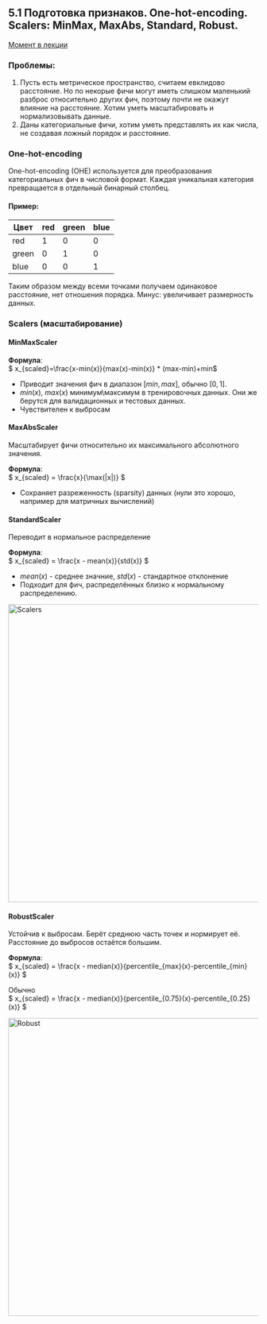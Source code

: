 ## 5.1 Подготовка признаков. One-hot-encoding. Scalers: MinMax, MaxAbs, Standard, Robust.
[Момент в лекции](https://youtu.be/j1zFT3ep6O0?list=PLxMpIvWUjaJsttwLkYi-uEydy6R9Hk2-v&t=3129)

### Проблемы: 
1. Пусть есть метрическое пространство, считаем евклидово расстояние. Но по некорые фичи могут иметь слишком маленький разброс относительно других фич, поэтому почти не окажут влияние на расстояние. Хотим уметь масштабировать и нормализовывать данные. 
2. Даны категориальные фичи, хотим уметь представлять их как числа, не создавая ложный порядок и расстояние. 


### One-hot-encoding
One-hot-encoding (OHE) используется для преобразования категориальных фич в числовой формат. Каждая уникальная категория превращается в отдельный бинарный столбец. 

#### Пример:
| Цвет   | red | green | blue |
|--------|---------|-------|---------|
| red| 1 | 0 | 0
| green  |0 | 1 | 0
| blue|0|0|1

Таким образом между всеми точками получаем одинаковое расстояние, нет отношения порядка. Минус: увеличивает размерность данных. 

### Scalers (масштабирование)

#### MinMaxScaler
 **Формула**:  
  $ x_{scaled}=\frac{x-min(x)}{max(x)-min(x)} * (max-min)+min$
  
   
- Приводит значения фич в диапазон $[min, max]$, обычно $[0, 1]$.
- $min(x),\ max(x)$ минимум\максимум в тренировочных данных. Они же берутся для валидационных и тестовых данных.   
- Чувствителен к выбросам


#### MaxAbsScaler
 Масштабирует фичи относительно их максимального абсолютного значения.

**Формула**:  
  $
  x_{scaled} = \frac{x}{\max(|x|)}
  $

- Сохраняет разреженность (sparsity) данных (нули это хорошо, например для матричных вычислений)

#### StandardScaler
Переводит в нормальное распределение

**Формула**:  
    $
    x_{scaled} = \frac{x - mean(x)}{std(x)}
    $
- $mean(x)$ - среднее значние, $std(x)$ - стандартное отклонение
- Подходит для фич, распределённых близко к нормальному распределению.

<img src=https://github.com/itsahologram/ml-questions/blob/master/tickets/images/ticket05_1.png alt="Scalers" width="600" align="center">


#### RobustScaler
 Устойчив к выбросам. Берёт среднюю часть точек и нормирует её. Расстояние до выбросов остаётся большим.

 **Формула**:  
  $
  x_{scaled} = \frac{x - median(x)}{percentile_{max}(x)-percentile_{min}(x)}
  $
  
  Обычно  
$
  x_{scaled} = \frac{x - median(x)}{percentile_{0.75}(x)-percentile_{0.25}(x)}
  $

<img src=https://github.com/itsahologram/ml-questions/blob/master/tickets/images/ticket05_2.png alt="Robust" width="600" align="center">